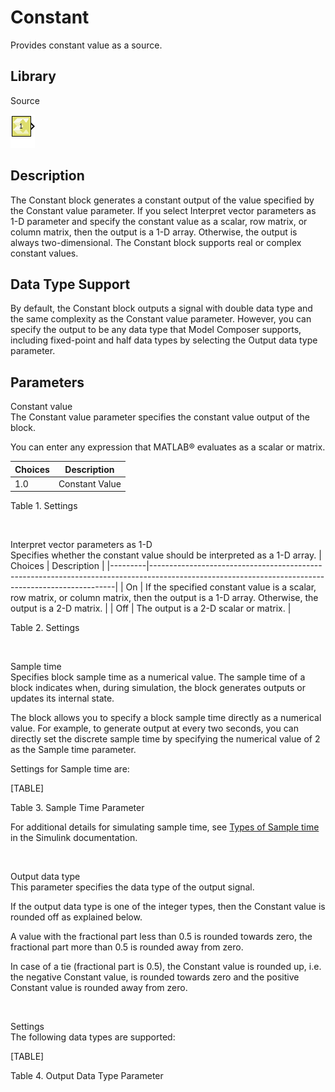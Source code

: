 # Constant

Provides constant value as a source.

## Library

Source

![](./Images/block.png)

## Description

The Constant block generates a constant output of the value specified by
the Constant value parameter. If you select Interpret vector parameters
as 1-D parameter and specify the constant value as a scalar, row matrix,
or column matrix, then the output is a 1-D array. Otherwise, the output
is always two-dimensional. The Constant block supports real or complex
constant values.

## Data Type Support

By default, the Constant block outputs a signal with double data type
and the same complexity as the Constant value parameter. However, you
can specify the output to be any data type that Model Composer supports,
including fixed-point and half data types by selecting the Output data
type parameter.

## Parameters

Constant value  
The Constant value parameter specifies the constant value output of the
block.

You can enter any expression that MATLAB® evaluates as a scalar or
matrix.

| Choices | Description    |
|---------|----------------|
| 1.0     | Constant Value |

Table 1. Settings

&nbsp;

Interpret vector parameters as 1-D  
Specifies whether the constant value should be interpreted as a 1-D
array.
| Choices | Description                                                                                                                                       |
|---------|---------------------------------------------------------------------------------------------------------------------------------------------------|
| On      | If the specified constant value is a scalar, row matrix, or column matrix, then the output is a 1-D array. Otherwise, the output is a 2-D matrix. |
| Off     | The output is a 2-D scalar or matrix.                                                                                                             |

Table 2. Settings

&nbsp;

Sample time  
Specifies block sample time as a numerical value. The sample time of a
block indicates when, during simulation, the block generates outputs or
updates its internal state.

The block allows you to specify a block sample time directly as a
numerical value. For example, to generate output at every two seconds,
you can directly set the discrete sample time by specifying the
numerical value of 2 as the Sample time parameter.

Settings for Sample time are:

[TABLE]

Table 3. Sample Time Parameter

For additional details for simulating sample time, see [Types of Sample
time](https://in.mathworks.com/help/simulink/ug/types-of-sample-time.html)
in the Simulink documentation.

&nbsp;

Output data type  
This parameter specifies the data type of the output signal.

If the output data type is one of the integer types, then the Constant
value is rounded off as explained below.

A value with the fractional part less than 0.5 is rounded towards zero,
the fractional part more than 0.5 is rounded away from zero.

In case of a tie (fractional part is 0.5), the Constant value is rounded
up, i.e. the negative Constant value, is rounded towards zero and the
positive Constant value is rounded away from zero.

&nbsp;

Settings  
The following data types are supported:

[TABLE]

Table 4. Output Data Type Parameter
